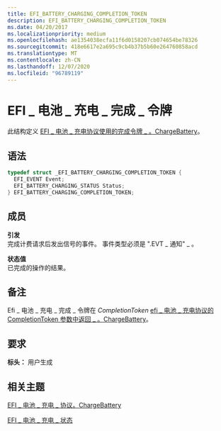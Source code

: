 ```yaml
---
title: EFI_BATTERY_CHARGING_COMPLETION_TOKEN
description: EFI_BATTERY_CHARGING_COMPLETION_TOKEN
ms.date: 04/20/2017
ms.localizationpriority: medium
ms.openlocfilehash: ae1354038ecfa11f6d0158207cb074654be78326
ms.sourcegitcommit: 418e6617e2a695c9cb4b37b5b60e264760858acd
ms.translationtype: MT
ms.contentlocale: zh-CN
ms.lasthandoff: 12/07/2020
ms.locfileid: "96789119"
---
```

# <a name="efi_battery_charging_completion_token"></a>EFI \_ 电池 \_ 充电 \_ 完成 \_ 令牌


此结构定义 [EFI \_ 电池 \_ 充电协议使用的完成令牌 \_ 。ChargeBattery](efi-battery-charging-protocolchargebattery.md)。

## <a name="syntax"></a>语法


```cpp
typedef struct _EFI_BATTERY_CHARGING_COMPLETION_TOKEN {
  EFI_EVENT Event;
  EFI_BATTERY_CHARGING_STATUS Status;
} EFI_BATTERY_CHARGING_COMPLETION_TOKEN;
```

## <a name="members"></a>成员


<a href="" id="event"></a>**引发**  
完成计费请求后发出信号的事件。 事件类型必须是 ".EVT \_ 通知" \_ 。

<a href="" id="status"></a>**状态值**  
已完成的操作的结果。

## <a name="remarks"></a>备注


Efi \_ 电池 \_ 充电 \_ 完成 \_ 令牌在 *CompletionToken* [efi \_ 电池 \_ 充电协议的 CompletionToken 参数中返回 \_ 。ChargeBattery](efi-battery-charging-protocolchargebattery.md)。

## <a name="requirements"></a>要求


**标头：** 用户生成

## <a name="related-topics"></a>相关主题

[EFI \_ 电池 \_ 充电 \_ 协议。ChargeBattery](efi-battery-charging-protocolchargebattery.md)  

[EFI \_ 电池 \_ 充电 \_ 状态](efi-battery-charging-status.md)  
